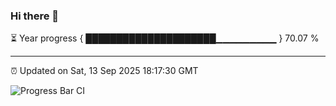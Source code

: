 ### Hi there 👋

⏳ Year progress { █████████████████████▁▁▁▁▁▁▁▁▁ } 70.07 %

---

⏰ Updated on Sat, 13 Sep 2025 18:17:30 GMT

![Progress Bar CI](https://github.com/liununu/liununu/workflows/Progress%20Bar%20CI/badge.svg)
